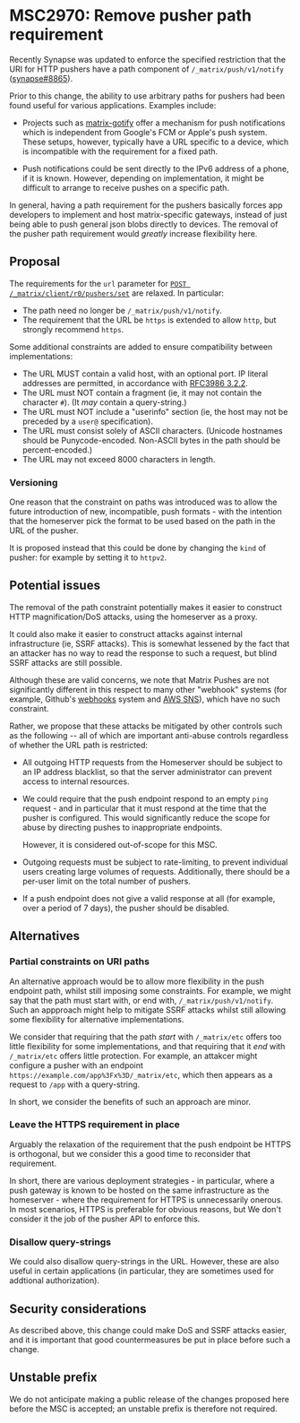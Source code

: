 # MSC2970: Remove pusher path requirement

Recently Synapse was updated to enforce the specified restriction that the URI
for HTTP pushers have a path component of `/_matrix/push/v1/notify`
([synapse#8865](https://github.com/matrix-org/synapse/pull/8865)).

Prior to this change, the ability to use arbitrary paths for pushers had been
found useful for various applications. Examples include:

* Projects such as [matrix-gotify](https://gitlab.com/Sorunome/matrix-gotify)
  offer a mechanism for push notifications which is independent from Google's
  FCM or Apple's push system. These setups, however, typically have a URL
  specific to a device, which is incompatible with the requirement for a fixed
  path.

* Push notifications could be sent directly to the IPv6 address of a phone, if
  it is known. However, depending on implementation, it might be difficult to
  arrange to receive pushes on a specific path.

In general, having a path requirement for the pushers basically forces app
developers to implement and host matrix-specific gateways, instead of just
being able to push general json blobs directly to devices. The removal of the
pusher path requirement would *greatly* increase flexibility here.

## Proposal

The requirements for the `url` parameter for [`POST
/_matrix/client/r0/pushers/set`](https://matrix.org/docs/spec/client_server/r0.6.1#post-matrix-client-r0-pushers-set)
are relaxed. In particular:

 * The path need no longer be `/_matrix/push/v1/notify`.
 * The requirement that the URL be `https` is extended to allow `http`, but
   strongly recommend `https`.

Some additional constraints are added to ensure compatibility between implementations:

 * The URL MUST contain a valid host, with an optional port. IP literal
   addresses are permitted, in accordance with [RFC3986
   3.2.2](https://tools.ietf.org/html/rfc3986#section-3.2.2).
 * The URL must NOT contain a fragment (ie, it may not contain the character
   `#`). (It *may* contain a query-string.)
 * The URL must NOT include a "userinfo" section (ie, the host may not be
   preceded by a `user@` specification).
 * The URL must consist solely of ASCII characters. (Unicode hostnames should
   be Punycode-encoded. Non-ASCII bytes in the path should be percent-encoded.)
 * The URL may not exceed 8000 characters in length.


### Versioning

One reason that the constraint on paths was introduced was to allow the future
introduction of new, incompatible, push formats - with the intention that the
homeserver pick the format to be used based on the path in the URL of the
pusher.

It is proposed instead that this could be done by changing the `kind` of
pusher: for example by setting it to `httpv2`.

## Potential issues

The removal of the path constraint potentially makes it easier to construct
HTTP magnification/DoS attacks, using the homeserver as a proxy.

It could also make it easier to construct attacks against internal
infrastructure (ie, SSRF attacks). This is somewhat lessened by the fact that
an attacker has no way to read the response to such a request, but blind 
SSRF attacks are still possible.

Although these are valid concerns, we note that Matrix Pushes are not
significantly different in this respect to many other "webhook" systems (for
example, Github's
[webhooks](https://docs.github.com/en/developers/webhooks-and-events/about-webhooks)
system and [AWS
SNS](https://docs.aws.amazon.com/sns/latest/dg/sns-http-https-endpoint-as-subscriber.html)),
which have no such constraint.

Rather, we propose that these attacks be mitigated by other controls such as
the following -- all of which are important anti-abuse controls regardless of
whether the URL path is restricted:

 * All outgoing HTTP requests from the Homeserver should be subject to an IP
   address blacklist, so that the server administrator can prevent access to
   internal resources.

 * We could require that the push endpoint respond to an empty `ping` request -
   and in particular that it must respond at the time that the pusher is
   configured. This would significantly reduce the scope for abuse by directing
   pushes to inappropriate endpoints.

   However, it is considered out-of-scope for this MSC.

 * Outgoing requests must be subject to rate-limiting, to prevent individual
   users creating large volumes of requests. Additionally, there should be a
   per-user limit on the total number of pushers.

 * If a push endpoint does not give a valid response at all (for example, over a
   period of 7 days), the pusher should be disabled.

## Alternatives

### Partial constraints on URI paths

An alternative approach would be to allow more flexibility in the push endpoint
path, whilst still imposing some constraints. For example, we might say that
the path must start with, or end with, `/_matrix/push/v1/notify`. Such an
appproach might help to mitigate SSRF attacks whilst still allowing some
flexibility for alternative implementations.

We consider that requiring that the path *start* with `/_matrix/etc` offers too
little flexibility for some implementations, and that requiring that it *end*
with `/_matrix/etc` offers little protection. For example, an attakcer might
configure a pusher with an endpoint
`https://example.com/app%3Fx%3D/_matrix/etc`, which then appears as a request
to `/app` with a query-string.

In short, we consider the benefits of such an approach are minor.

### Leave the HTTPS requirement in place

Arguably the relaxation of the requirement that the push endpoint be HTTPS is
orthogonal, but we consider this a good time to reconsider that requirement.

In short, there are various deployment strategies - in particular, where a push
gateway is known to be hosted on the same infrastructure as the homeserver -
where the requirement for HTTPS is unnecessarily onerous. In most scenarios,
HTTPS is preferable for obvious reasons, but We don't consider it the job of
the pusher API to enforce this.

### Disallow query-strings

We could also disallow query-strings in the URL. However, these are also useful
in certain applications (in particular, they are sometimes used for addtional
authorization).

## Security considerations

As described above, this change could make DoS and SSRF attacks easier, and it
is important that good countermeasures be put in place before such a change.

## Unstable prefix

We do not anticipate making a public release of the changes proposed here
before the MSC is accepted; an unstable prefix is therefore not required.
